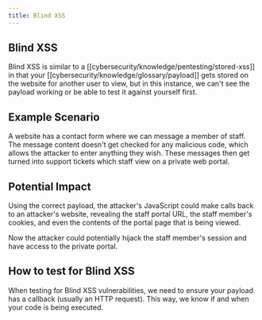 ```yaml
---
title: Blind XSS
---
```


## Blind XSS

Blind XSS is similar to a [[cybersecurity/knowledge/pentesting/stored-xss]] in that your [[cybersecurity/knowledge/glossary/payload]] gets stored on the website for another user to view, but in this instance, we can't see the payload working or be able to test it against yourself first.

## Example Scenario

A website has a contact form where we can message a member of staff. The message content doesn't get checked for any malicious code, which allows the attacker to enter anything they wish. These messages then get turned into support tickets which staff view on a private web portal.

## Potential Impact

Using the correct payload, the attacker's JavaScript could make calls back to an attacker's website, revealing the staff portal URL, the staff member's cookies, and even the contents of the portal page that is being viewed.

Now the attacker could potentially hijack the staff member's session and have access to the private portal.

## How to test for Blind XSS

When testing for Blind XSS vulnerabilities, we need to ensure your payload has a callback (usually an HTTP request). This way, we know if and when your code is being executed.
